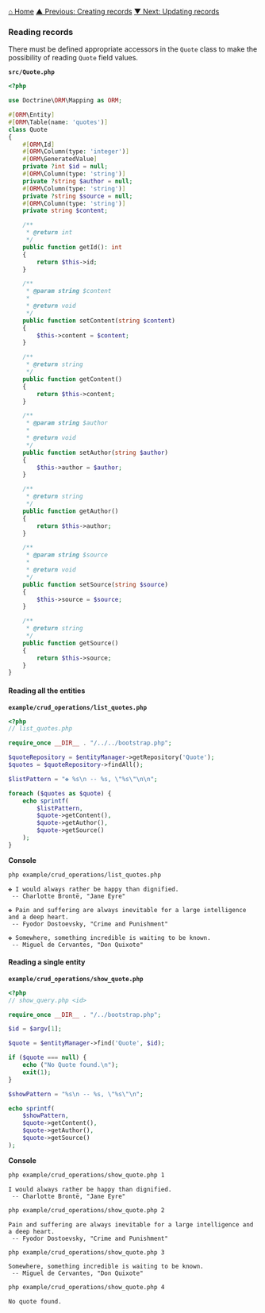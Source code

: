 [⌂ Home](../../README.md)
[▲ Previous: Creating records](creating_records.md)
[▼ Next: Updating records](updating_records.md)

### Reading records

There must be defined appropriate accessors in the `Quote` class to make the possibility of reading `Quote` field values.

**`src/Quote.php`**

```php
<?php

use Doctrine\ORM\Mapping as ORM;

#[ORM\Entity]
#[ORM\Table(name: 'quotes')]
class Quote
{
    #[ORM\Id]
    #[ORM\Column(type: 'integer')]
    #[ORM\GeneratedValue]
    private ?int $id = null;
    #[ORM\Column(type: 'string')]
    private ?string $author = null;
    #[ORM\Column(type: 'string')]
    private ?string $source = null;
    #[ORM\Column(type: 'string')]
    private string $content;

    /**
     * @return int
     */
    public function getId(): int
    {
        return $this->id;
    }

    /**
     * @param string $content
     *
     * @return void
     */
    public function setContent(string $content)
    {
        $this->content = $content;
    }

    /**
     * @return string
     */
    public function getContent()
    {
        return $this->content;
    }

    /**
     * @param string $author
     *
     * @return void
     */
    public function setAuthor(string $author)
    {
        $this->author = $author;
    }

    /**
     * @return string
     */
    public function getAuthor()
    {
        return $this->author;
    }

    /**
     * @param string $source
     *
     * @return void
     */
    public function setSource(string $source)
    {
        $this->source = $source;
    }

    /**
     * @return string
     */
    public function getSource()
    {
        return $this->source;
    }
}

```

#### Reading all the entities

**`example/crud_operations/list_quotes.php`**

```php
<?php
// list_quotes.php

require_once __DIR__ . "/../../bootstrap.php";

$quoteRepository = $entityManager->getRepository('Quote');
$quotes = $quoteRepository->findAll();

$listPattern = "✤ %s\n -- %s, \"%s\"\n\n";

foreach ($quotes as $quote) {
    echo sprintf(
        $listPattern,
        $quote->getContent(),
        $quote->getAuthor(),
        $quote->getSource()
    );
}

```

**Console**

```bash
php example/crud_operations/list_quotes.php
```

```
✤ I would always rather be happy than dignified.
 -- Charlotte Brontë, "Jane Eyre"

✤ Pain and suffering are always inevitable for a large intelligence and a deep heart.
 -- Fyodor Dostoevsky, "Crime and Punishment"

✤ Somewhere, something incredible is waiting to be known.
 -- Miguel de Cervantes, "Don Quixote"
```

#### Reading a single entity

**`example/crud_operations/show_quote.php`**

```php
<?php
// show_query.php <id>

require_once __DIR__ . "/../bootstrap.php";

$id = $argv[1];

$quote = $entityManager->find('Quote', $id);

if ($quote === null) {
    echo ("No Quote found.\n");
    exit(1);
}

$showPattern = "%s\n -- %s, \"%s\"\n";

echo sprintf(
    $showPattern,
    $quote->getContent(),
    $quote->getAuthor(),
    $quote->getSource()
);

```

**Console**

```bash
php example/crud_operations/show_quote.php 1
```

```
I would always rather be happy than dignified.
 -- Charlotte Brontë, "Jane Eyre"
```

```bash
php example/crud_operations/show_quote.php 2
```

```
Pain and suffering are always inevitable for a large intelligence and a deep heart.
 -- Fyodor Dostoevsky, "Crime and Punishment"
```

```bash
php example/crud_operations/show_quote.php 3
```

```
Somewhere, something incredible is waiting to be known.
 -- Miguel de Cervantes, "Don Quixote"
```

```bash
php example/crud_operations/show_quote.php 4
```

```
No quote found.
```
